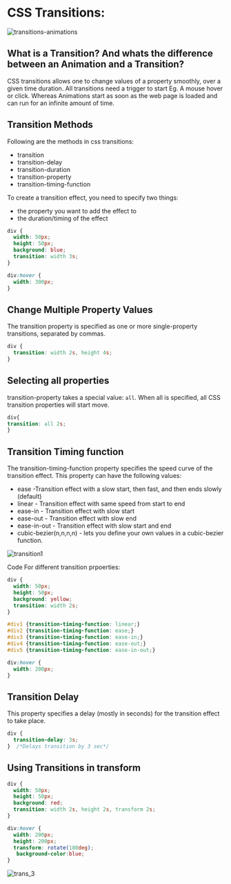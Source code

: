 # CSS Transitions:
![transitions-animations](https://user-images.githubusercontent.com/70155541/134525113-dcad46fa-31df-4312-ba5a-ebc7a1466a7d.gif)

## What is a Transition? And whats the difference between an Animation and a Transition?<br>
CSS transitions allows one to change values of a property smoothly, over a given time duration. All transitions need a trigger to start Eg. A mouse hover or click. Whereas Animations start as soon as the web page is loaded and can run for an infinite amount of time.

## Transition Methods <br>

Following are the methods in css transitions:
* transition
* transition-delay
* transition-duration
* transition-property
* transition-timing-function

To create a transition effect, you need to specify two things:
* the property you want to add the effect to
* the duration/timing of the effect

```css
div {
  width: 50px;
  height: 50px;
  background: blue;
  transition: width 3s;
}
```
```css
div:hover {
  width: 300px;
}
```

## Change Multiple Property Values <br>
The transition property is specified as one or more single-property transitions, separated by commas.

```css
div {
  transition: width 2s, height 4s;
}
```
## Selecting all properties <br>
transition-property takes a special value: `all`. When all is specified, all CSS transition properties will start move.

```css
div{
transition: all 2s; 
}
```

## Transition Timing function<br>
The transition-timing-function property specifies the speed curve of the transition effect.
This property can have the following values:

* ease -Transition effect with a slow start, then fast, and then ends slowly (default)
* linear - Transition effect with same speed from start to end
* ease-in - Transition effect with slow start
* ease-out - Transition effect with slow end
* ease-in-out - Transition effect with slow start and end
* cubic-bezier(n,n,n,n) - lets you define your own values in a cubic-bezier function.


![transition1](https://user-images.githubusercontent.com/70155541/134521015-728ab242-f1d0-45e8-b47e-b0587d7cd5fd.gif)

Code For different transition prpoerties: <br>
```css
div {
  width: 50px;
  height: 50px;
  background: yellow;
  transition: width 2s;
}

#div1 {transition-timing-function: linear;}
#div2 {transition-timing-function: ease;}
#div3 {transition-timing-function: ease-in;}
#div4 {transition-timing-function: ease-out;}
#div5 {transition-timing-function: ease-in-out;}

div:hover {
  width: 200px;
}
```

## Transition Delay <br>
This property specifies a delay (mostly in seconds) for the transition effect to take place.

```css
div {
  transition-delay: 3s;
}  /*Delays transition by 3 sec*/
```

## Using Transitions in transform 
```css
div {
  width: 50px;
  height: 50px;
  background: red;
  transition: width 2s, height 2s, transform 2s;
}

div:hover {
  width: 200px;
  height: 200px;
  transform: rotate(180deg);
   background-color:blue;
}
```

![trans_3](https://user-images.githubusercontent.com/70155541/134523796-bcb5ddce-f6ea-4c58-9bdb-0051ab1a8a54.gif)



